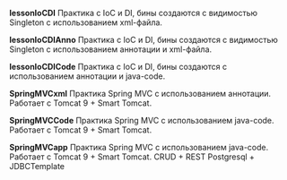 **lessonIoCDI**
Практика с IoC и DI, бины создаются с видимостью Singleton с использованием xml-файла.

**lessonIoCDIAnno**
Практика с IoC и DI, бины создаются с видимостью Singleton с использованием аннотации и xml-файла.

**lessonIoCDICode**
Практика с IoC и DI, бины создаются с использованием аннотации и java-code.

**SpringMVCxml**
Практика Spring MVC с использованием аннотации. Работает с Tomcat 9 + Smart Tomcat.

**SpringMVCCode**
Практика Spring MVC с использованием java-code. Работает с Tomcat 9 + Smart Tomcat.

**SpringMVCapp**
Практика Spring MVC с использованием java-code. 
Работает с Tomcat 9 + Smart Tomcat.
CRUD + REST
Postgresql + JDBCTemplate
